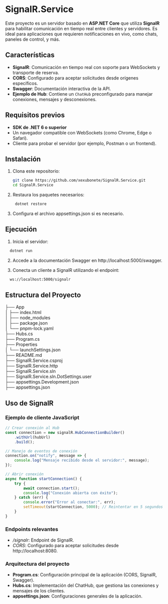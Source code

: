 # SignalR.Service

Este proyecto es un servidor basado en **ASP.NET Core** que utiliza **SignalR** para habilitar comunicación en tiempo real entre clientes y servidores. Es ideal para aplicaciones que requieren notificaciones en vivo, como chats, paneles de control, y más.

## Características

- **SignalR**: Comunicación en tiempo real con soporte para WebSockets y transporte de reserva.
- **CORS**: Configurado para aceptar solicitudes desde orígenes específicos.
- **Swagger**: Documentación interactiva de la API.
- **Ejemplo de Hub**: Contiene un `ChatHub` preconfigurado para manejar conexiones, mensajes y desconexiones.

## Requisitos previos

- **SDK de .NET 6 o superior**
- Un navegador compatible con WebSockets (como Chrome, Edge o Safari).
- Cliente para probar el servidor (por ejemplo, Postman o un frontend).

## Instalación

1. Clona este repositorio:
   ```bash
   git clone https://github.com/xexubonete/SignalR.Service.git
   cd SignalR.Service
   ```
2. Restaura los paquetes necesarios:
   ```bash
    dotnet restore
   ```
3. Configura el archivo appsettings.json si es necesario.

## Ejecución

1.	Inicia el servidor: 
```bash
  dotnet run
```
2.	Accede a la documentación Swagger en http://localhost:5000/swagger.

3.	Conecta un cliente a SignalR utilizando el endpoint:
```bash
  ws://localhost:5000/signalr
```
## Estructura del Proyecto
├── App  
│   ├── index.html  
│   ├── node_modules  
│   ├── package.json  
│   └── pnpm-lock.yaml  
├── Hubs.cs  
├── Program.cs  
├── Properties  
│   └── launchSettings.json  
├── README.md  
├── SignalR.Service.csproj  
├── SignalR.Service.http  
├── SignalR.Service.sln  
├── SignalR.Service.sln.DotSettings.user  
├── appsettings.Development.json  
├── appsettings.json  

## Uso de SignalR

### Ejemplo de cliente JavaScript
```javascript
// Crear conexión al Hub
const connection = new signalR.HubConnectionBuilder()
    .withUrl(hubUrl)
    .build();

// Manejo de eventos de conexión
connection.on("notify", message => {
    console.log("Mensaje recibido desde el servidor:", message);
});

// Abrir conexión
async function startConnection() {
    try {
        await connection.start();
        console.log("Conexión abierta con éxito");
    } catch (err) {
        console.error("Error al conectar:", err);
        setTimeout(startConnection, 5000); // Reintentar en 5 segundos
    }
}
```
### Endpoints relevantes
- _/signalr_: Endpoint de SignalR.
- _CORS_: Configurado para aceptar solicitudes desde http://localhost:8080.

### Arquitectura del proyecto
- **Program.cs**: Configuración principal de la aplicación (CORS, SignalR, Swagger).  
- **Hubs.cs**: Implementación del ChatHub, que gestiona las conexiones y mensajes de los clientes.  
- **appsettings.json**: Configuraciones generales de la aplicación.  
